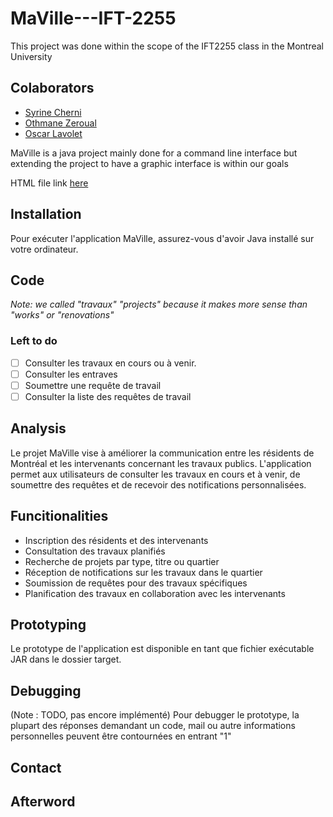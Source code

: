 # MaVille---IFT-2255
This project was done within the scope of the IFT2255 class in the Montreal University

## Colaborators
 - [Syrine Cherni](https://github.com/syswasy)
 - [Othmane Zeroual]()
 - [Oscar Lavolet](https://github.com/Gelehead)

MaVille is a java project mainly done for a command line interface but extending the project to have a graphic interface is within our goals 

HTML file link [here](public\rapport.html)

## Installation

Pour exécuter l'application MaVille, assurez-vous d'avoir Java installé sur votre ordinateur. 

## Code 
_Note: we called "travaux" "projects" because it makes more sense than "works" or "renovations"_

### Left to do
 - [ ] Consulter les travaux en cours ou à venir.
 - [ ] Consulter les entraves
 - [ ] Soumettre une requête de travail
 - [ ] Consulter la liste des requêtes de travail

## Analysis 

Le projet MaVille vise à améliorer la communication entre les résidents de Montréal et les intervenants concernant les travaux publics. L'application permet aux utilisateurs de consulter les travaux en cours et à venir, de soumettre des requêtes et de recevoir des notifications personnalisées.


## Funcitionalities

- Inscription des résidents et des intervenants
- Consultation des travaux planifiés
- Recherche de projets par type, titre ou quartier
- Réception de notifications sur les travaux dans le quartier
- Soumission de requêtes pour des travaux spécifiques
- Planification des travaux en collaboration avec les intervenants

## Prototyping 

Le prototype de l'application est disponible en tant que fichier exécutable JAR dans le dossier target.

## Debugging 

(Note : TODO, pas encore implémenté)
Pour debugger le prototype, la plupart des réponses demandant un code, mail ou autre informations personnelles peuvent être contournées en entrant "1"

## Contact


## Afterword



